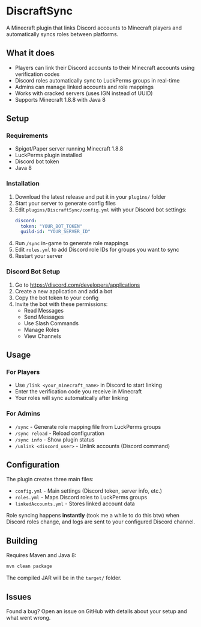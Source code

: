 # DiscraftSync

A Minecraft plugin that links Discord accounts to Minecraft players and automatically syncs roles between platforms.

## What it does

- Players can link their Discord accounts to their Minecraft accounts using verification codes
- Discord roles automatically sync to LuckPerms groups in real-time
- Admins can manage linked accounts and role mappings
- Works with cracked servers (uses IGN instead of UUID)
- Supports Minecraft 1.8.8 with Java 8

## Setup

### Requirements
- Spigot/Paper server running Minecraft 1.8.8
- LuckPerms plugin installed
- Discord bot token
- Java 8

### Installation

1. Download the latest release and put it in your `plugins/` folder
2. Start your server to generate config files
3. Edit `plugins/DiscraftSync/config.yml` with your Discord bot settings:
   ```yaml
   discord:
     token: "YOUR_BOT_TOKEN"
     guild-id: "YOUR_SERVER_ID"
   ```
4. Run `/sync` in-game to generate role mappings
5. Edit `roles.yml` to add Discord role IDs for groups you want to sync
6. Restart your server

### Discord Bot Setup

1. Go to https://discord.com/developers/applications
2. Create a new application and add a bot
3. Copy the bot token to your config
4. Invite the bot with these permissions:
   - Read Messages
   - Send Messages
   - Use Slash Commands
   - Manage Roles
   - View Channels

## Usage

### For Players
- Use `/link <your_minecraft_name>` in Discord to start linking
- Enter the verification code you receive in Minecraft
- Your roles will sync automatically after linking

### For Admins
- `/sync` - Generate role mapping file from LuckPerms groups
- `/sync reload` - Reload configuration
- `/sync info` - Show plugin status
- `/unlink <discord_user>` - Unlink accounts (Discord command)

## Configuration

The plugin creates three main files:

- `config.yml` - Main settings (Discord token, server info, etc.)
- `roles.yml` - Maps Discord roles to LuckPerms groups
- `linkedAccounts.yml` - Stores linked account data

Role syncing happens **instantly** (took me a while to do this btw) when Discord roles change, and logs are sent to your configured Discord channel.

## Building

Requires Maven and Java 8:

```bash
mvn clean package
```

The compiled JAR will be in the `target/` folder.

## Issues

Found a bug? Open an issue on GitHub with details about your setup and what went wrong.
